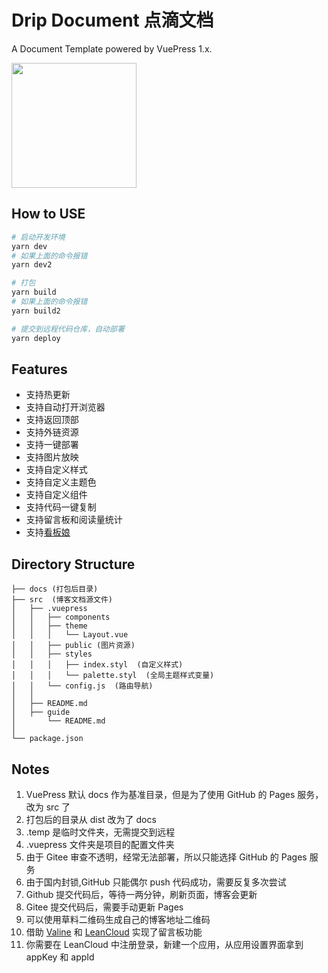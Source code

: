 # Drip Document 点滴文档

A Document Template powered by VuePress 1.x.

<img src="https://jasonbai008.github.io/doc/qr.png" width="200">

## How to USE

```sh
# 启动开发环境
yarn dev
# 如果上面的命令报错
yarn dev2

# 打包
yarn build
# 如果上面的命令报错
yarn build2

# 提交到远程代码仓库，自动部署
yarn deploy
```

## Features

- 支持热更新
- 支持自动打开浏览器
- 支持返回顶部
- 支持外链资源
- 支持一键部署
- 支持图片放映
- 支持自定义样式
- 支持自定义主题色
- 支持自定义组件
- 支持代码一键复制
- 支持留言板和阅读量统计
- 支持[看板娘](https://vuepress-theme-reco.recoluan.com/views/plugins/kanbanniang.html)

## Directory Structure

```
├── docs (打包后目录)
├── src  (博客文档源文件)
│   ├── .vuepress
│   │   ├── components
│   │   ├── theme
│   │   │   └── Layout.vue
│   │   ├── public (图片资源)
│   │   ├── styles
│   │   │   ├── index.styl  (自定义样式)
│   │   │   └── palette.styl  (全局主题样式变量)
│   │   └── config.js  (路由导航)
│   │
│   ├── README.md
│   ├── guide
│       └── README.md
│
└── package.json
```

## Notes

1. VuePress 默认 docs 作为基准目录，但是为了使用 GitHub 的 Pages 服务，改为 src 了
2. 打包后的目录从 dist 改为了 docs
3. .temp 是临时文件夹，无需提交到远程
4. .vuepress 文件夹是项目的配置文件夹
5. 由于 Gitee 审查不透明，经常无法部署，所以只能选择 GitHub 的 Pages 服务
6. 由于国内封锁,GitHub 只能偶尔 push 代码成功，需要反复多次尝试
7. Github 提交代码后，等待一两分钟，刷新页面，博客会更新
8. Gitee 提交代码后，需要手动更新 Pages
9. 可以使用草料二维码生成自己的博客地址二维码
10. 借助 [Valine](https://valine.js.org/) 和 [LeanCloud](https://www.leancloud.cn/) 实现了留言板功能
11. 你需要在 LeanCloud 中注册登录，新建一个应用，从应用设置界面拿到 appKey 和 appId
